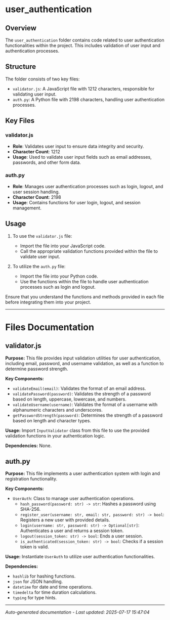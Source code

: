 # user_authentication

## Overview
The `user_authentication` folder contains code related to user authentication functionalities within the project. This includes validation of user input and authentication processes.

## Structure
The folder consists of two key files:
- `validator.js`: A JavaScript file with 1212 characters, responsible for validating user input.
- `auth.py`: A Python file with 2198 characters, handling user authentication processes.

## Key Files
### validator.js
- **Role**: Validates user input to ensure data integrity and security.
- **Character Count**: 1212
- **Usage**: Used to validate user input fields such as email addresses, passwords, and other form data.

### auth.py
- **Role**: Manages user authentication processes such as login, logout, and user session handling.
- **Character Count**: 2198
- **Usage**: Contains functions for user login, logout, and session management.

## Usage
1. To use the `validator.js` file:
   - Import the file into your JavaScript code.
   - Call the appropriate validation functions provided within the file to validate user input.

2. To utilize the `auth.py` file:
   - Import the file into your Python code.
   - Use the functions within the file to handle user authentication processes such as login and logout.

Ensure that you understand the functions and methods provided in each file before integrating them into your project.

---

# Files Documentation

## validator.js

**Purpose:** This file provides input validation utilities for user authentication, including email, password, and username validation, as well as a function to determine password strength.

**Key Components:**
- `validateEmail(email)`: Validates the format of an email address.
- `validatePassword(password)`: Validates the strength of a password based on length, uppercase, lowercase, and numbers.
- `validateUsername(username)`: Validates the format of a username with alphanumeric characters and underscores.
- `getPasswordStrength(password)`: Determines the strength of a password based on length and character types.

**Usage:** Import `InputValidator` class from this file to use the provided validation functions in your authentication logic.

**Dependencies:** None.

## auth.py

**Purpose:** This file implements a user authentication system with login and registration functionality.

**Key Components:**
- `UserAuth`: Class to manage user authentication operations.
  - `hash_password(password: str) -> str`: Hashes a password using SHA-256.
  - `register_user(username: str, email: str, password: str) -> bool`: Registers a new user with provided details.
  - `login(username: str, password: str) -> Optional[str]`: Authenticates a user and returns a session token.
  - `logout(session_token: str) -> bool`: Ends a user session.
  - `is_authenticated(session_token: str) -> bool`: Checks if a session token is valid.

**Usage:** Instantiate `UserAuth` to utilize user authentication functionalities.

**Dependencies:** 
- `hashlib` for hashing functions.
- `json` for JSON handling.
- `datetime` for date and time operations.
- `timedelta` for time duration calculations.
- `typing` for type hints.

---
*Auto-generated documentation - Last updated: 2025-07-17 15:47:04*
